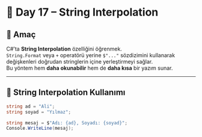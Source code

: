 # 📌 Day 17 – String Interpolation

## 🎯 Amaç  
C#’ta **String Interpolation** özelliğini öğrenmek.  
`String.Format` veya `+` operatörü yerine `$"..."` sözdizimini kullanarak değişkenleri doğrudan stringlerin içine yerleştirmeyi sağlar.  
Bu yöntem hem **daha okunabilir** hem de **daha kısa** bir yazım sunar.  

---

## 📖 String Interpolation Kullanımı  

```csharp
string ad = "Ali";
string soyad = "Yılmaz";

string mesaj = $"Adı: {ad}, Soyadı: {soyad}";
Console.WriteLine(mesaj);

